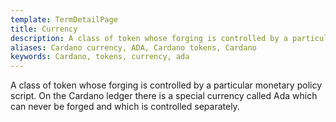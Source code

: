 ```yaml
---
template: TermDetailPage
title: Currency
description: A class of token whose forging is controlled by a particular monetary policy script. 
aliases: Cardano currency, ADA, Cardano tokens, Cardano
keywords: Cardano, tokens, currency, ada
---
```


A class of token whose forging is controlled by a particular monetary policy script. On the Cardano ledger there is a special currency called Ada which can never be forged and which is controlled separately.